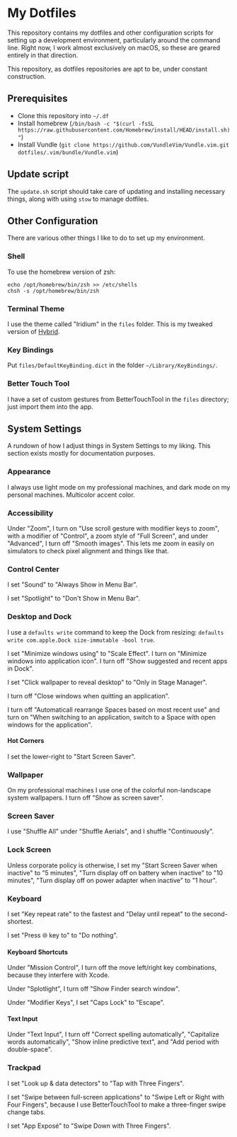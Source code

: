 # My Dotfiles

This repository contains my dotfiles and other configuration scripts for setting up a development environment, particularly around the command line. Right now, I work almost exclusively on macOS, so these are geared entirely in that direction.

This repository, as dotfiles repositories are apt to be, under constant construction.

## Prerequisites

- Clone this repository into `~/.df`
- Install homebrew (`/bin/bash -c "$(curl -fsSL https://raw.githubusercontent.com/Homebrew/install/HEAD/install.sh)"`)
- Install Vundle (`git clone https://github.com/VundleVim/Vundle.vim.git dotfiles/.vim/bundle/Vundle.vim`)

## Update script

The `update.sh` script should take care of updating and installing necessary things, along with using `stow` to manage dotfiles.

## Other Configuration

There are various other things I like to do to set up my environment.

### Shell

To use the homebrew version of zsh:

```
echo /opt/homebrew/bin/zsh >> /etc/shells
chsh -s /opt/homebrew/bin/zsh
```

### Terminal Theme

I use the theme called "Iridium" in the `files` folder. This is my tweaked version of [Hybrid](https://github.com/w0ng/vim-hybrid).

### Key Bindings

Put `files/DefaultKeyBinding.dict` in the folder `~/Library/KeyBindings/`.

### Better Touch Tool

I have a set of custom gestures from BetterTouchTool in the `files` directory; just import them into the app.

## System Settings

A rundown of how I adjust things in System Settings to my liking. This section exists mostly for documentation purposes.

### Appearance

I always use light mode on my professional machines, and dark mode on my personal machines. Multicolor accent color.

### Accessibility

Under "Zoom", I turn on "Use scroll gesture with modifier keys to zoom", with a modifier of "Control", a zoom style of "Full Screen", and under "Advanced", I turn off "Smooth images". This lets me zoom in easily on simulators to check pixel alignment and things like that.

### Control Center

I set "Sound" to "Always Show in Menu Bar".

I set "Spotlight" to "Don't Show in Menu Bar".

### Desktop and Dock

I use a `defaults write` command to keep the Dock from resizing: `defaults write com.apple.Dock size-immutable -bool true`.

I set "Minimize windows using" to "Scale Effect". I turn on "Minimize windows into application icon". I turn off "Show suggested and recent apps in Dock".

I set "Click wallpaper to reveal desktop" to "Only in Stage Manager".

I turn off "Close windows when quitting an application".

I turn off "Automaticall rearrange Spaces based on most recent use" and turn on "When switching to an application, switch to a Space with open windows for the application".

#### Hot Corners

I set the lower-right to "Start Screen Saver".

### Wallpaper

On my professional machines I use one of the colorful non-landscape system wallpapers. I turn off "Show as screen saver".

### Screen Saver

I use "Shuffle All" under "Shuffle Aerials", and I shuffle "Continuously".

### Lock Screen

Unless corporate policy is otherwise, I set my "Start Screen Saver when inactive" to "5 minutes", "Turn display off on battery when inactive" to "10 minutes", "Turn display off on power adapter when inactive" to "1 hour".

### Keyboard

I set "Key repeat rate" to the fastest and "Delay until repeat" to the second-shortest.

I set "Press 🌐 key to" to "Do nothing".

#### Keyboard Shortcuts

Under "Mission Control", I turn off the move left/right key combinations, because they interfere with Xcode.

Under "Splotlight", I turn off "Show Finder search window".

Under "Modifier Keys", I set "Caps Lock" to "Escape".

#### Text Input

Under "Text Input", I turn off "Correct spelling automatically", "Capitalize words automatically", "Show inline predictive text", and "Add period with double-space".

### Trackpad

I set "Look up & data detectors" to "Tap with Three Fingers".

I set "Swipe between full-screen applications" to "Swipe Left or Right with Four Fingers", because I use BetterTouchTool to make a three-finger swipe change tabs.

I set "App Exposé" to "Swipe Down with Three Fingers".